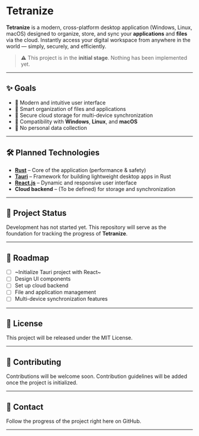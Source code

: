 # Tetranize

**Tetranize** is a modern, cross-platform desktop application (Windows, Linux, macOS) designed to organize, store, and sync your **applications** and **files** via the cloud. Instantly access your digital workspace from anywhere in the world — simply, securely, and efficiently.

> ⚠️ This project is in the **initial stage**. Nothing has been implemented yet.

---

## ✨ Goals

- 🔹 Modern and intuitive user interface
- 🔹 Smart organization of files and applications
- 🔹 Secure cloud storage for multi-device synchronization
- 🔹 Compatibility with **Windows**, **Linux**, and **macOS**
- 🔹 No personal data collection

---

## 🛠️ Planned Technologies

- **[Rust](https://www.rust-lang.org/)** – Core of the application (performance & safety)
- **[Tauri](https://tauri.app/)** – Framework for building lightweight desktop apps in Rust
- **[React.js](https://react.dev/)** – Dynamic and responsive user interface
- **Cloud backend** – (To be defined) for storage and synchronization

---

## 🚧 Project Status

Development has not started yet. This repository will serve as the foundation for tracking the progress of **Tetranize**.

---

## 📌 Roadmap

- [ ] ~Initialize Tauri project with React~
- [ ] Design UI components
- [ ] Set up cloud backend
- [ ] File and application management
- [ ] Multi-device synchronization features

---

## 📄 License

This project will be released under the MIT License.

---

## 🙌 Contributing

Contributions will be welcome soon. Contribution guidelines will be added once the project is initialized.

---

## 💬 Contact

Follow the progress of the project right here on GitHub.

---
